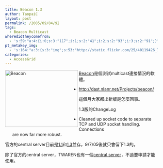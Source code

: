 ```yaml
---
title: Beacon 1.3
author: TaopaiC
layout: post
permalink: /2005/09/04/92
tags:
  - Beacon Multicast
wheredidtheycomefrom:
  - 's:59:"a:4:{i:0;s:3:"117";i:1;s:2:"41";i:2;s:2:"93";i:3;s:2:"91";}";'
pt_metakey_img:
  - 's:164:"a:3:{s:3:"img";s:53:"http://static.flickr.com/25/40119426_79ea119b0f_m.jpg";s:3:"alt";s:6:"Beacon";s:3:"url";s:46:"http://www.flickr.com/photos/taopaic/40119426/";}";'
categories:
  - AccessGrid
---
```

[<img width="240" height="188" align="left" src="http://static.flickr.com/25/40119426_79ea119b0f_m.jpg" alt="Beacon" />][1][Beacon][2]是個測試multicast連接情況的軟體。 

*   [http://dast.nlanr.net/Projects/beacon/   
    ][2]

這個月大家都出新版是怎麼回事。 

1.3版的ChangeLog

* Cleaned up socket code to separate TCP and UDP socket handling. Connections  
are now far more robust. 

官方的central server目前是[1.1][3]和[1.3][4]並存，9/7/05後就只會留下1.3的。

除了官方的central server，TWAREN也有一個[central server][5]，不過要申請才能使用。

 [1]: http://www.flickr.com/photos/taopaic/40119426/ "Photo Sharing"
 [2]: http://dast.nlanr.net/Projects/beacon/
 [3]: http://beacon.ncsa.uiuc.edu/
 [4]: http://beacon2.ncsa.uiuc.edu/
 [5]: http://measurement.twaren.net/